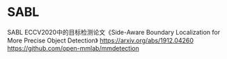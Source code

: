 # SABL

SABL
ECCV2020中的目标检测论文《Side-Aware Boundary Localization for More Precise Object Detection》
https://arxiv.org/abs/1912.04260
https://github.com/open-mmlab/mmdetection